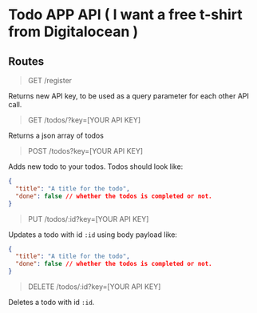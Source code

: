 # Todo APP API ( I want a free t-shirt from Digitalocean )

## Routes

> GET /register

Returns new API key, to be used as a query parameter for each other API call.

> GET /todos/?key=[YOUR API KEY]

Returns a json array of todos

> POST /todos?key=[YOUR API KEY]

Adds new todo to your todos. Todos should look like:

```json
{
  "title": "A title for the todo",
  "done": false // whether the todos is completed or not.
}
```

> PUT /todos/:id?key=[YOUR API KEY]

Updates a todo with id `:id` using body payload like:

```json
{
  "title": "A title for the todo",
  "done": false // whether the todos is completed or not.
}
```

> DELETE /todos/:id?key=[YOUR API KEY]

Deletes a todo with id `:id`.
